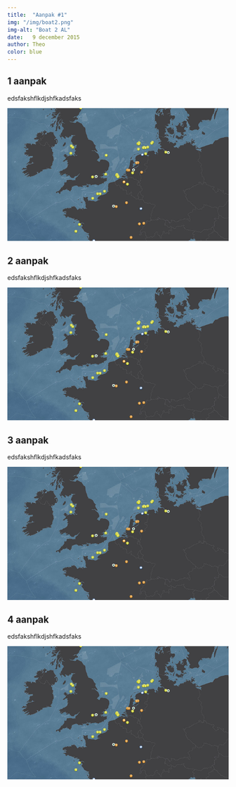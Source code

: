 ```yaml
---
title:  "Aanpak #1"
img: "/img/boat2.png"
img-alt: "Boat 2 AL"
date:   9 december 2015
author: Theo
color: blue
---
```

## 1 aanpak

edsfakshflkdjshfkadsfaks

<img src="../img/gg.jpg">

## 2 aanpak

edsfakshflkdjshfkadsfaks

<img src="../img/gg.jpg">

## 3 aanpak

edsfakshflkdjshfkadsfaks

<img src="../img/gg.jpg">

## 4 aanpak

edsfakshflkdjshfkadsfaks

<img src="../img/gg.jpg">
